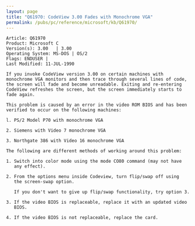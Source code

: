 ```yaml
---
layout: page
title: "Q61970: CodeView 3.00 Fades with Monochrome VGA"
permalink: /pubs/pc/reference/microsoft/kb/Q61970/
---
```


	Article: Q61970
	Product: Microsoft C
	Version(s): 3.00   | 3.00
	Operating System: MS-DOS | OS/2
	Flags: ENDUSER |
	Last Modified: 11-JUL-1990
	
	If you invoke CodeView version 3.00 on certain machines with
	monochrome VGA monitors and then trace through several lines of code,
	the screen will fade and become unreadable. Exiting and re-entering
	CodeView refreshes the screen, but the screen immediately starts to
	fade again.
	
	This problem is caused by an error in the video ROM BIOS and has been
	verified to occur on the following machines:
	
	l. PS/2 Model P70 with monochrome VGA
	
	2. Siemens with Video 7 monochrome VGA
	
	3. Northgate 386 with Video 16 monochrome VGA
	
	The following are different methods of working around this problem:
	
	1. Switch into color mode using the mode CO80 command (may not have
	   any effect).
	
	2. From the options menu inside Codeview, turn flip/swap off using
	   the screen-swap option.
	
	   If you don't want to give up flip/swap functionality, try option 3.
	
	3. If the video BIOS is replaceable, replace it with an updated video
	   BIOS.
	
	4. If the video BIOS is not replaceable, replace the card.
